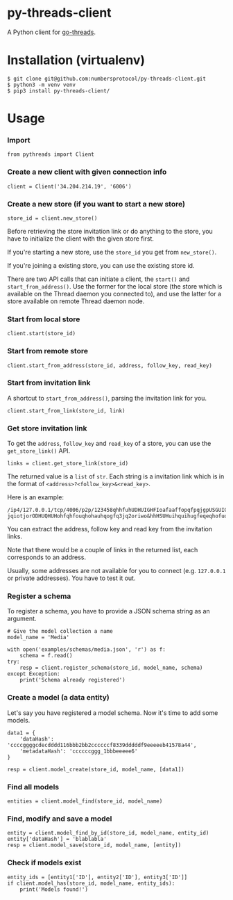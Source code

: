 # py-threads-client

A Python client for [go-threads](https://github.com/textileio/go-threads).

# Installation (virtualenv)

```
$ git clone git@github.com:numbersprotocol/py-threads-client.git
$ python3 -m venv venv
$ pip3 install py-threads-client/
```

# Usage

### Import

```
from pythreads import Client
```

### Create a new client with given connection info

```
client = Client('34.204.214.19', '6006')
```

### Create a new store (if you want to start a new store)

```
store_id = client.new_store()
```

Before retrieving the store invitation link or do anything to the store, you have to initialize the client with the given store first.

If you're starting a new store, use the `store_id` you get from `new_store()`.

If you're joining a existing store, you can use the existing store id.

There are two API calls that can initiate a client, the `start()` and `start_from_address()`. Use the former for the local store (the store which is available on the Thread daemon you connected to), and use the latter for a store available on remote Thread daemon node.

### Start from local store

```
client.start(store_id)
```

### Start from remote store

```
client.start_from_address(store_id, address, follow_key, read_key)
```

### Start from invitation link

A shortcut to `start_from_address()`, parsing the invitation link for you.

```
client.start_from_link(store_id, link)
```

### Get store invitation link

To get the `address`, `follow_key` and `read_key` of a store, you can use the `get_store_link()` API.

```
links = client.get_store_link(store_id)
```

The returned value is a `list` of `str`. Each string is a invitation link which is in the format of `<address>?<follow_key>&<read_key>`.

Here is an example:

```
/ip4/127.0.0.1/tcp/4006/p2p/123458qhhfuhUDHUIGHFIoafaaffopqfpqjgpUSGUIOIfjalfjiqgnAHOIHGO/thread/qihoh122hfhwhgueheudsfq8hqHDUAHfhqqioghoqi?jqiotjorODHUQHUHohfqhfouqhohauhqogfq3jq2oriwo&hhHSUHuihquihugfeqeqhofuqhfuhqhfwufhofhqouhfq
```

You can extract the address, follow key and read key from the invitation links.

Note that there would be a couple of links in the returned list, each corresponds to an address.

Usually, some addresses are not available for you to connect (e.g. `127.0.0.1` or private addresses). You have to test it out.

### Register a schema

To register a schema, you have to provide a JSON schema string as an argument.

```
# Give the model collection a name
model_name = 'Media'

with open('examples/schemas/media.json', 'r') as f:
    schema = f.read()
try:
    resp = client.register_schema(store_id, model_name, schema)
except Exception:
    print('Schema already registered')
```

### Create a model (a data entity)

Let's say you have registered a model schema. Now it's time to add some models.

```
data1 = {
    'dataHash': 'ccccggggcdecdddd116bbb2bb2ccccccf8339dddddf9eeeeeb41578a44',
    'metadataHash': 'ccccccggg_1bbbeeeee6'    
}

resp = client.model_create(store_id, model_name, [data1])
```

### Find all models

```
entities = client.model_find(store_id, model_name)
```

### Find, modify and save a model

```
entity = client.model_find_by_id(store_id, model_name, entity_id)
entity['dataHash'] = 'blablabla'
resp = client.model_save(store_id, model_name, [entity])
```

### Check if models exist

```
entity_ids = [entity1['ID'], entity2['ID'], entity3['ID']]
if client.model_has(store_id, model_name, entity_ids):
    print('Models found!')
```
